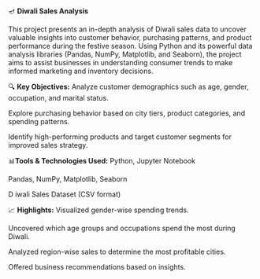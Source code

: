 🪔 **Diwali Sales Analysis**

This project presents an in-depth analysis of Diwali sales data to uncover valuable insights into customer behavior, purchasing patterns, and product performance during the festive season. Using Python and its powerful data analysis libraries (Pandas, NumPy, Matplotlib, and Seaborn), the project aims to assist businesses in understanding consumer trends to make informed marketing and inventory decisions.

🔍 **Key Objectives:**
Analyze customer demographics such as age, gender, occupation, and marital status.

Explore purchasing behavior based on city tiers, product categories, and spending patterns.

Identify high-performing products and target customer segments for improved sales strategy.

📊**Tools & Technologies Used:**
 Python, Jupyter Notebook

 Pandas, NumPy, Matplotlib, Seaborn

D iwali Sales Dataset (CSV format)

📈 **Highlights:**
Visualized gender-wise spending trends.

Uncovered which age groups and occupations spend the most during Diwali.

Analyzed region-wise sales to determine the most profitable cities.

Offered business recommendations based on insights.
